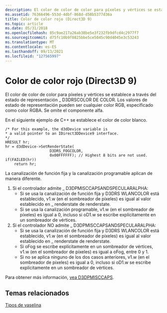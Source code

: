 ```yaml
---
description: El color de color de color para píxeles y vértices se establece a través del estado de representación \_ D3DRSCOLOR DE COLOR. Los valores de estado de representación pueden ser cualquier color RGB, especificado como color RGBA. Se omite el componente alfa.
ms.assetid: 76366496-553d-4dbf-868d-d58b5377d36a
title: Color de color rojo (Direct3D 9)
ms.topic: article
ms.date: 05/31/2018
ms.openlocfilehash: 85c9ae217a26ab38be5e3f232fb9dfcd4c2977f7
ms.sourcegitcommit: d75fc10b9f0825bbe5ce5045c90d4045e3c53243
ms.translationtype: MT
ms.contentlocale: es-ES
ms.lasthandoff: 09/13/2021
ms.locfileid: "127565997"
---
```

# <a name="fog-color-direct3d-9"></a>Color de color rojo (Direct3D 9)

El color de color de color para píxeles y vértices se establece a través del estado de representación \_ D3DRSCOLOR DE COLOR. Los valores de estado de representación pueden ser cualquier color RGB, especificado como color RGBA. Se omite el componente alfa.

En el siguiente ejemplo de C++ se establece el color de color blanco.


```
/* For this example, the d3dDevice variable is
* a valid pointer to an IDirect3DDevice9 interface.
*/
HRESULT hr;
hr = d3dDevice->SetRenderState(
                    D3DRS_FOGCOLOR,
                    0x00FFFFFF); // Highest 8 bits are not used.
if(FAILED(hr))
    return hr;
```



La canalización de función fija y la canalización programable aplican de manera diferente.

1.  Si el controlador admite \_ D3DPMISCCAPSANDSPECULARALPHA:
    -   Si se usa la canalización de función fija y D3DRS WLANCOLOR está establecido, v1.w (en el sombreador de píxeles) es igual al valor establecido en \_ renderstate de renderstate.
    -   Si se usa la canalización programable, v1.w (en el sombreador de píxeles) es igual a 0, incluso si oD1.w se escribe explícitamente en un sombreador de vértices.
2.  Si el controlador NO admite \_ D3DPMISCCAPSANDSPECULARALPHA:
    -   Si se usa la canalización de función fija y D3DRS WLANCOLOR está establecido, v1.w (en el sombreador de píxeles) es igual al valor establecido en \_ renderstate de renderstate.
    -   Si oFog se escribe explícitamente en un sombreador de vértices, v1.w (en el sombreador de píxeles) es igual a oFog, entre 0 y 1.
    -   Si no se aplica ninguno de los dos casos anteriores, v1.w (en el sombreador de píxeles) es igual a 0, incluso si oD1.w se escribe explícitamente en un sombreador de vértices.

Para obtener más información, [vea D3DPMISCCAPS](d3dpmisccaps.md).

## <a name="related-topics"></a>Temas relacionados

<dl> <dt>

[Tipos de vaselina](fog-types.md)
</dt> </dl>

 

 



